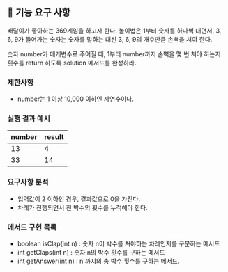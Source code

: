 ## 🚀 기능 요구 사항

배달이가 좋아하는 369게임을 하고자 한다. 놀이법은 1부터 숫자를 하나씩 대면서, 3, 6, 9가 들어가는 숫자는 숫자를 말하는 대신 3, 6, 9의 개수만큼 손뼉을 쳐야 한다.

숫자 number가 매개변수로 주어질 때, 1부터 number까지 손뼉을 몇 번 쳐야 하는지 횟수를 return 하도록 solution 메서드를 완성하라.

### 제한사항

- number는 1 이상 10,000 이하인 자연수이다.

### 실행 결과 예시

| number | result |
| --- | --- |
| 13 | 4 |
| 33 | 14 |

### 요구사항 분석
- 입력값이 2 이하인 경우, 결과값으로 0을 가진다.
- 차례가 진행되면서 친 박수의 횟수를 누적해야 한다.

### 메서드 구현 목록
- boolean isClap(int n) : 숫자 n이 박수를 쳐야하는 차례인지를 구분하는 메서드
- int getClaps(int n) : 숫자 n의 박수 횟수를 구하는 메서드
- int getAnswer(int n) : n 까지의 총 박수 횟수를 구하는 메서드.